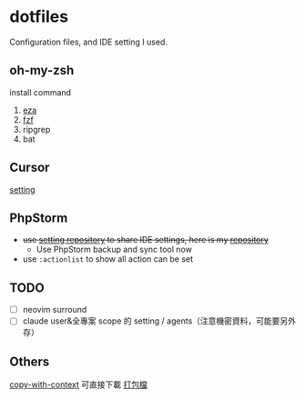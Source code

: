 # dotfiles
Configuration files, and IDE setting I used.

## oh-my-zsh
install command
1. [eza](https://github.com/eza-community/eza)
2. [fzf](https://github.com/junegunn/fzf#installation)
3. ripgrep
4. bat

## Cursor
[setting](https://github.com/r3nyou/dotfiles/tree/main/cursor)


## PhpStorm
- ~~use [setting repository](https://www.jetbrains.com/help/phpstorm/settings-tools-settings-repository.html) to share IDE settings, here is my [repository](https://github.com/r3nyou/phpstorm-setting)~~
  - Use PhpStorm backup and sync tool now
- use `:actionlist` to show all action can be set

## TODO
- [ ] neovim surround
- [ ] claude user&全專案 scope 的 setting / agents（注意機密資料，可能要另外存）

## Others
[copy-with-context](https://github.com/r3nyou/copy-with-context) 可直接下載 
[打包檔](https://drive.google.com/file/d/1oZJflsB6NsK9hHf3OmgylCwLeBZpZ8Wb/view?usp=sharing)

